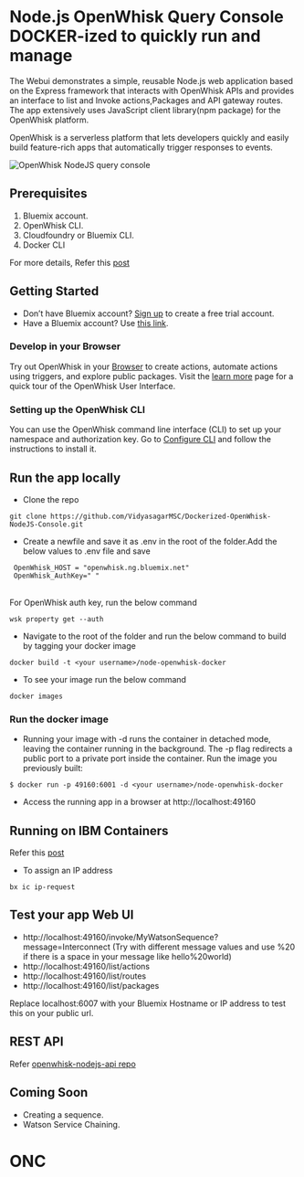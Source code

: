 # Node.js OpenWhisk Query Console DOCKER-ized to quickly run and manage

The Webui demonstrates a simple, reusable Node.js web application based on the Express framework that interacts with OpenWhisk APIs and provides an interface to list and Invoke actions,Packages and API gateway routes. The app extensively uses JavaScript client library(npm package) for the OpenWhisk platform.

OpenWhisk is a serverless platform that lets developers quickly and easily build feature-rich apps that automatically trigger responses to events.

![OpenWhisk NodeJS query console](https://raw.githubusercontent.com/VidyasagarMSC/openwhisk-nodejs-webui/master/public/images/Openwhisk-nodejs.gif)

## Prerequisites
1. Bluemix account.
2. OpenWhisk CLI.
3. Cloudfoundry or Bluemix CLI.
4. Docker CLI

For more details, Refer this [post](http://vidyasagarmsc.com/creating-a-docker-container-on-bluemix/) 

## Getting Started
- Don’t have Bluemix account? <a title="(Opens in a new tab or window)" href="https://console.ng.bluemix.net/registration/" target="_blank">Sign up</a> to create a free trial account.
- Have a Bluemix account? Use <a title="(Opens in a new tab or window)" href="https://console.ng.bluemix.net/openwhisk/editor" target="_blank">this link</a>.

### Develop in your Browser

Try out OpenWhisk in your [Browser](https://console.ng.bluemix.net/openwhisk/editor) to create actions, automate actions using triggers, and explore public packages. Visit the [learn more](https://console.ng.bluemix.net/openwhisk/learn) page for a quick tour of the OpenWhisk User Interface.

### Setting up the OpenWhisk CLI

You can use the OpenWhisk command line interface (CLI) to set up your namespace and authorization key. Go to [Configure CLI](https://new-console.ng.bluemix.net/openwhisk/cli) and follow the instructions to install it.


## Run the app locally

- Clone the repo
```
git clone https://github.com/VidyasagarMSC/Dockerized-OpenWhisk-NodeJS-Console.git
```
- Create a newfile and save it as .env in the root of the folder.Add the below
  values to .env file and save

```
 OpenWhisk_HOST = "openwhisk.ng.bluemix.net"
 OpenWhisk_AuthKey=" "
```
<br>For OpenWhisk auth key, run the below command
```
wsk property get --auth
```
- Navigate to the root of the folder and run the below command to build by tagging your docker image
```
docker build -t <your username>/node-openwhisk-docker
```
- To see your image run the below command
```
docker images
```
### Run the docker image
- Running your image with -d runs the container in detached mode, leaving the container running in the background. The -p flag redirects a public port to a private port inside the container. Run the image you previously built:

```
$ docker run -p 49160:6001 -d <your username>/node-openwhisk-docker
```

- Access the running app in a browser at http://localhost:49160
## Running on IBM Containers

Refer this [post](http://vidyasagarmsc.com/creating-a-docker-container-on-bluemix/)

- To assign an IP address

```
bx ic ip-request
```

## Test your app Web UI

- http://localhost:49160/invoke/MyWatsonSequence?message=Interconnect (Try with different message values and use %20 if there is a space in your message like hello%20world)
-   http://localhost:49160/list/actions
- 	http://localhost:49160/list/routes
- 	http://localhost:49160/list/packages

Replace localhost:6007 with your Bluemix Hostname or IP address to test this on your public url.

## REST API
Refer [openwhisk-nodejs-api repo](https://github.com/VidyasagarMSC/openwhisk-nodejs-api)

## Coming Soon

- Creating a sequence.
- Watson Service Chaining.
# ONC
